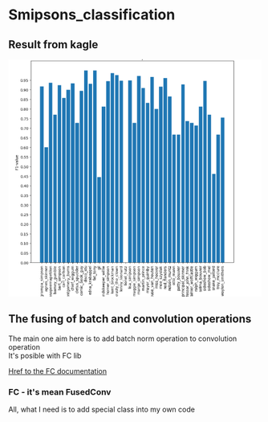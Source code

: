 # Smipsons_classification

<h2>Result from kagle</h2>

<img src = "./resul_acc.png">
<h2>The fusing of batch and convolution operations</h2>
<p>The main one aim here is to add batch norm operation to convolution operation<br>
It's posible with FC lib<br></p>
<a href = "https://pytorch.org/tutorials/intermediate/custom_function_conv_bn_tutorial.html">Href to the FC documentation</a>
<h3> FC - it's mean FusedConv</h3>
<p>All, what I need is to add special class into my own code</p>
